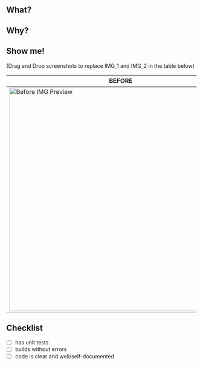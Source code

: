 ## What?

## Why?

## Show me!

(Drag and Drop screenshots to replace IMG_1 and IMG_2 in the table below)

| **BEFORE**                                        | **AFTER**                                        |
| ------------------------------------------------- | ------------------------------------------------ |
| <img width="590" alt="Before IMG Preview" src=""> | <img width="590" alt="After IMG Preview" src=""> |

## Checklist

- [ ] has unit tests
- [ ] builds without errors
- [ ] code is clear and well/self-documented
